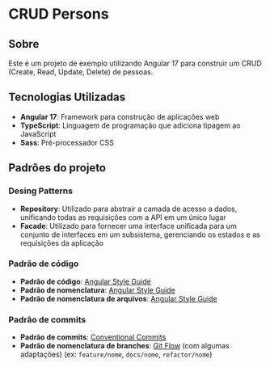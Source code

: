 # CRUD Persons

## Sobre

Este é um projeto de exemplo utilizando Angular 17 para construir um CRUD (Create, Read, Update, Delete) de pessoas.

## Tecnologias Utilizadas

- **Angular 17**: Framework para construção de aplicações web
- **TypeScript**: Linguagem de programação que adiciona tipagem ao JavaScript
- **Sass**: Pré-processador CSS

## Padrões do projeto

### Desing Patterns

- **Repository**: Utilizado para abstrair a camada de acesso a dados, unificando todas as requisições com a API em um único lugar
- **Facade**: Utilizado para fornecer uma interface unificada para um conjunto de interfaces em um subsistema, gerenciando os estados e as requisições da aplicação

### Padrão de código

- **Padrão de código**: [Angular Style Guide](https://angular.io/guide/styleguide)
- **Padrão de nomenclatura**: [Angular Style Guide](https://angular.io/guide/styleguide#naming)
- **Padrão de nomenclatura de arquivos**: [Angular Style Guide](https://angular.io/guide/styleguide#file-names-and-structure)

### Padrão de commits

- **Padrão de commits**: [Conventional Commits](https://www.conventionalcommits.org/en/v1.0.0/)
- **Padrão de nomenclatura de branches**: [Git Flow](https://www.atlassian.com/git/tutorials/comparing-workflows/gitflow-workflow) (com algumas adaptações) (ex: `feature/nome`, `docs/nome`, `refactor/nome`)
